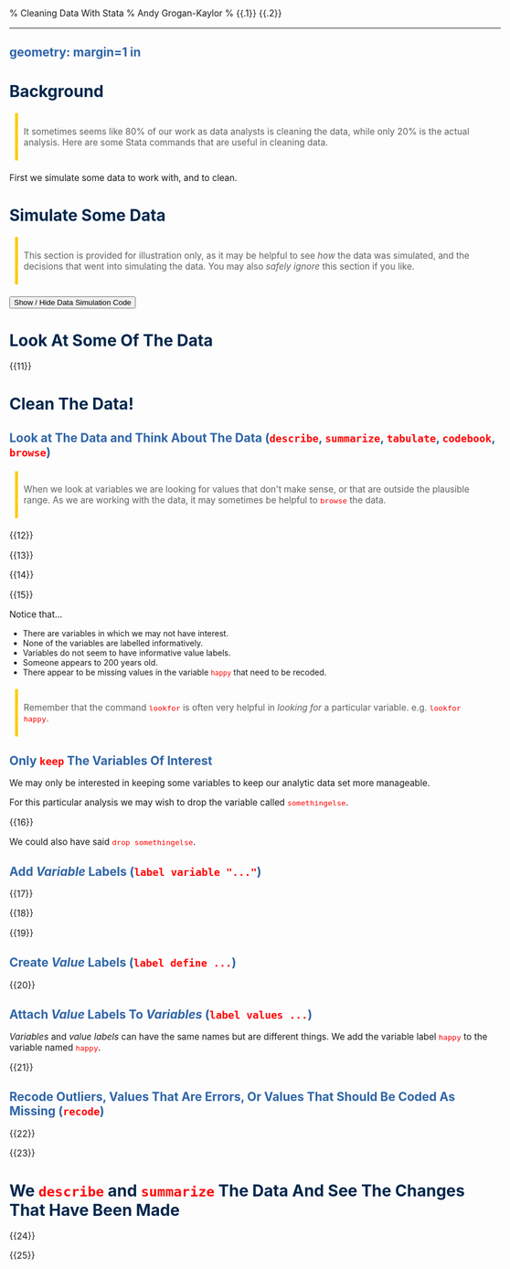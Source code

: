 % Cleaning Data With Stata
% Andy Grogan-Kaylor
% {{.1}} {{.2}}

---
geometry: margin=1 in
---

<style>body {max-width: 90%;} h1 {color: #00274C;} h2 {color: #2F65A7;} p {font-size: 110%;} pre.stata {font-size: 110%; line-height: 115%;} blockquote {border-left: 5px solid #ffcb05; margin: 1.5em 10px; padding: 0.5em 10px;} code {color: red;}</style>

# Background

> It sometimes seems like 80% of our work as data analysts is cleaning the data, while only 20% is the actual analysis.  Here are some Stata commands that are useful in cleaning data.

First we simulate some data to work with, and to clean.

# Simulate Some Data

> This section is provided for illustration only, as it may be helpful to see *how* the data was simulated, and the decisions that went into simulating the data. You may also *safely ignore* this section if you like.

<button type="button" class="collapsible">Show / Hide Data Simulation Code</button>
<div class="content">


{{3}}



{{4}}



{{5}}



{{6}}



{{7}}



{{8}}

    

{{9}}

    

{{10}}


</div>

<style>
.content {
  padding: 0 18px;
  display: none;
  overflow: hidden;
}
</style>
<script>    
var coll = document.getElementsByClassName("collapsible");
var i;

for (i = 0; i < coll.length; i++) {
coll[i].addEventListener("click", function() {
this.classList.toggle("active");
var content = this.nextElementSibling;
if (content.style.display === "block") {
content.style.display = "none";
} else {
content.style.display = "block";
}
});
}
</script>

# Look At Some Of The Data


{{11}}


# Clean The Data!

## Look at The Data and Think About The Data (`describe`, `summarize`, `tabulate`, `codebook`, `browse`)

> When we look at variables we are looking for values that don't make sense, or that are outside the plausible range. As we are working with the data, it may sometimes be helpful to `browse` the data.


{{12}}



{{13}}

    

{{14}}

    

{{15}}


Notice that... 

* There are variables in which we may not have interest.
* None of the variables are labelled informatively.
* Variables do not seem to have informative value labels.
* Someone appears to 200 years old.
* There appear to be missing values in the variable `happy` that need to be recoded.


> Remember that the command `lookfor` is often very helpful in *looking for* a particular variable. e.g. `lookfor happy`.

## Only `keep` The Variables Of Interest

We may only be interested in keeping some variables to keep our analytic data set more manageable.  

For this particular analysis we may wish to drop the variable called `somethingelse`.


{{16}}

   
We could also have said `drop somethingelse`.
    
## Add *Variable* Labels (`label variable "..."`)


{{17}}



{{18}}



{{19}}


## Create *Value* Labels (`label define ...`)


{{20}}


## Attach *Value* Labels To *Variables* (`label values ...`)

*Variables* and *value labels* can have the same names but are different things.  We add the variable label `happy` to the variable named `happy`.


{{21}}


## Recode Outliers, Values That Are Errors, Or Values That Should Be Coded As Missing (`recode`)


{{22}}



{{23}}


# We `describe` and `summarize` The Data And See The Changes That Have Been Made


{{24}}

    

{{25}}

    
    
    







